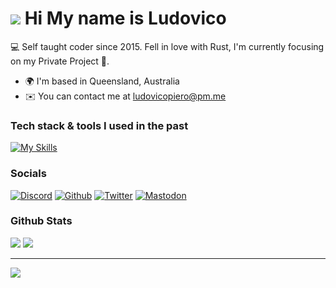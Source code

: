 ![](https://user-images.githubusercontent.com/18350557/176309783-0785949b-9127-417c-8b55-ab5a4333674e.gif) Hi My name is Ludovico
================================================================================================================================

💻 Self taught coder since 2015. Fell in love with Rust, I'm currently focusing on my Private Project 🤪.

*   🌍  I'm based in Queensland, Australia
*   ✉️  You can contact me at [ludovicopiero@pm.me](mailto:ludovicopiero@pm.me)

### Tech stack & tools I used in the past 

[![My Skills](https://skillicons.dev/icons?i=go,rust,js,python,typescript,html,css,react,astro,tailwind,sass,nodejs,neovim,emacs,vscode,azure,gcp,heroku,cloudflare,linux&perline=7&theme=dark)](https://skillicons.dev)                    

### Socials

[![Discord](https://skillicons.dev/icons?i=discord&theme=dark)](https://discord.com/users/298043281814585345) 
[![Github](https://skillicons.dev/icons?i=github&theme=dark)](https://github.com/NorinaMadoka) 
[![Twitter](https://skillicons.dev/icons?i=twitter&theme=dark)](https://twitter.com/ludovico1337) 
[![Mastodon](https://skillicons.dev/icons?i=mastodon&theme=dark)]([https://twitter.com/ludovico1337](https://social.gnuweeb.org/@vico)) 

### Github Stats

![](https://raw.githubusercontent.com/NorinaMadoka/github-stats/master/generated/overview.svg)
![](https://raw.githubusercontent.com/NorinaMadoka/github-stats/master/generated/languages.svg)


------
![](https://komarev.com/ghpvc/?username=NorinaMadoka&color=ff69b4)

